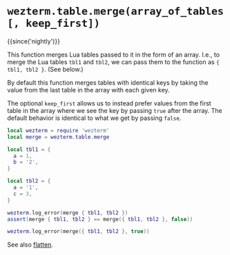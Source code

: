 # `wezterm.table.merge(array_of_tables [, keep_first])`

{{since('nightly')}}

This function merges Lua tables passed to it in the form of an array.
I.e., to merge the Lua tables `tbl1` and `tbl2`, we can pass them to
the function as `{ tbl1, tbl2 }`. (See below.)

By default this function merges tables with identical keys by taking
the value from the last table in the array with each given key.

The optional `keep_first` allows us to instead prefer values from the
first table in the array where we see the key by passing `true` after the array.
The default behavior is identical to what we get by passing `false`.

```lua
local wezterm = require 'wezterm'
local merge = wezterm.table.merge

local tbl1 = {
  a = 1,
  b = '2',
}

local tbl2 = {
  a = '1',
  c = 3,
}

wezterm.log_error(merge { tbl1, tbl2 })
assert(merge { tbl1, tbl2 } == merge({ tbl1, tbl2 }, false))

wezterm.log_error(merge({ tbl1, tbl2 }, true))
```

See also [flatten](flatten.md).

